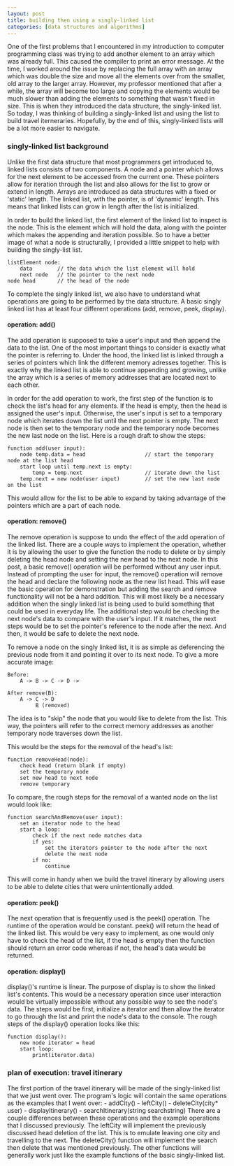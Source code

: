 ```yaml
---
layout: post
title: building then using a singly-linked list
categories: [data structures and algorithms]
---
```

One of the first problems that I encountered in my introduction to computer programming class was trying to add another element to an array which was already full.  This caused the compiler to print an error message.  At the time, I worked around the issue by replacing the full array with an array which was double the size and move all the elements over from the smaller, old array to the larger array.  However, my professor mentioned that after a while, the array will become too large and copying the elements would be much slower than adding the elements to something that wasn't fixed in size.  This is when they introduced the data structure, the singly-linked list.  So today, I was thinking of building a singly-linked list and using the list to build travel iterneraries.  Hopefully, by the end of this, singly-linked lists will be a lot more easier to navigate.

### singly-linked list background
Unlike the first data structure that most programmers get introduced to, linked lists consists of two components.  A node and a pointer which allows for the next element to be accessed from the current one.  These pointers allow for iteration through the list and also allows for the list to grow or extend in length.  Arrays are introduced as data structures with a fixed or 'static' length.  The linked list, with the pointer, is of 'dynamic' length.  This means that linked lists can grow in length after the list is initialized.

In order to build the linked list, the first element of the linked list to inspect is the node.  This is the element which will hold the data, along with the pointer which makes the appending and iteration possible.  So to have a better image of what a node is structurally, I provided a little snippet to help with building the singly-list list.
```
listElement node:
    data        // the data which the list element will hold
    next node   // the pointer to the next node
node head       // the head of the node
```
To complete the singly linked list, we also have to understand what operations are going to be performed by the data structure.  A basic singly linked list has at least four different operations (add, remove, peek, display).

#### operation: add()
The add operation is supposed to take a user's input and then append the data to the list.  One of the most important things to consider is exactly what the pointer is referring to.  Under the hood, the linked list is linked through a series of pointers which link the different memory adresses together.  This is exactly why the linked list is able to continue appending and growing, unlike the array which is a series of memory addresses that are located next to each other.

In order for the add operation to work, the first step of the function is to check the list's head for any elements.  If the head is empty, then the head is assigned the user's input.  Otherwise, the user's input is set to a temporary node which iterates down the list until the next pointer is empty.  The next node is then set to the temporary node and the temporary node becomes the new last node on the list.  Here is a rough draft to show the steps:
```
function add(user input):
    node temp.data = head                   // start the temporary node at the list head
    start loop until temp.next is empty:
        temp = temp.next                    // iterate down the list
    temp.next = new node(user input)        // set the new last node on the list
```
This would allow for the list to be able to expand by taking advantage of the pointers which are a part of each node.

#### operation: remove()
The remove operation is suppose to undo the effect of the add operation of the linked list.  There are a couple ways to implement the operation, whether it is by allowing the user to give the function the node to delete or by simply deleting the head node and setting the new head to the next node.  In this post, a basic remove() operation will be performed without any user input.  Instead of prompting the user for input, the remove() operation will remove the head and declare the following node as the new list head.  This will ease the basic operation for demonstration but adding the search and remove functionality will not be a hard addition.  This will most likely be a necessary addition when the singly linked list is being used to build something that could be used in everyday life.  The additional step would be checking the next node's data to compare with the user's input.  If it matches, the next steps would be to set the pointer's reference to the node after the next.  And then, it would be safe to delete the next node.

To remove a node on the singly linked list, it is as simple as deferencing the previous node from it and pointing it over to its next node.  To give a more accurate image:
```
Before:
    A -> B -> C -> D ->

After remove(B):
    A -> C -> D
         B (removed)
```
The idea is to "skip" the node that you would like to delete from the list.  This way, the pointers will refer to the correct memory addresses as another temporary node traverses down the list.

This would be the steps for the removal of the head's list:
```
function removeHead(node):
    check head (return blank if empty)
    set the temporary node
    set new head to next node
    remove temporary
``` 
To compare, the rough steps for the removal of a wanted node on the list would look like:
```
function searchAndRemove(user input):
    set an iterator node to the head
    start a loop:
        check if the next node matches data
        if yes:
            set the iterators pointer to the node after the next
            delete the next node
        if no:
            continue
```
This will come in handy when we build the travel itinerary by allowing users to be able to delete cities that were unintentionally added.

#### operation: peek()
The next operation that is frequently used is the peek() operation.  The runtime of the operation would be constant.  peek() will return the head of the linked list.  This would be very easy to implement, as one would only have to check the head of the list, if the head is empty then the function should return an error code whereas if not, the head's data would be returned.

#### operation: display()
display()'s runtime is linear.  The purpose of display is to show the linked list's contents.  This would be a necessary operation since user interaction would be virtually impossible without any possible way to see the node's data.  The steps would be first, initialize a iterator and then allow the iterator to go through the list and print the node's data to the console.  The rough steps of the display() operation looks like this:
```
function display():
    new node iterator = head
    start loop:
        print(iterator.data)
```

### plan of execution: travel itinerary
The first portion of the travel itinerary will be made of the singly-linked list that we just went over.  The program's logic will contain the same operations as the examples that I went over:
    - addCity()
    - leftCity()
    - deleteCity(city* user)
    - displayItinerary()
    - searchItinerary(string searchstring)
There are a couple differences between these operations and the example operations that I discussed previously.  The leftCity will implement the previously discussed head deletion of the list.  This is to emulate leaving one city and travelling to the next.  The deleteCity() function will implement the search then delete that was mentioned previously.  The other functions will generally work just like the example functions of the basic singly-linked list. 
